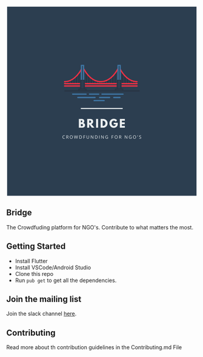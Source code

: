 <p align="center">
	<img src="docs/images/Bridge.png"/>
</p>

## Bridge

The Crowdfuding platform for NGO's. Contribute to what matters the most.

## Getting Started

* Install Flutter
* Install VSCode/Android Studio
* Clone this repo
* Run ```pub get``` to get all the dependencies.

## Join the mailing list 

Join the slack channel [here](https://join.slack.com/t/thekitefoundation/shared_invite/zt-f285idyr-UiTMN5Ms8vSUHHa9DbPfBA).

## Contributing

Read more about th contribution guidelines in the Contributing.md File

